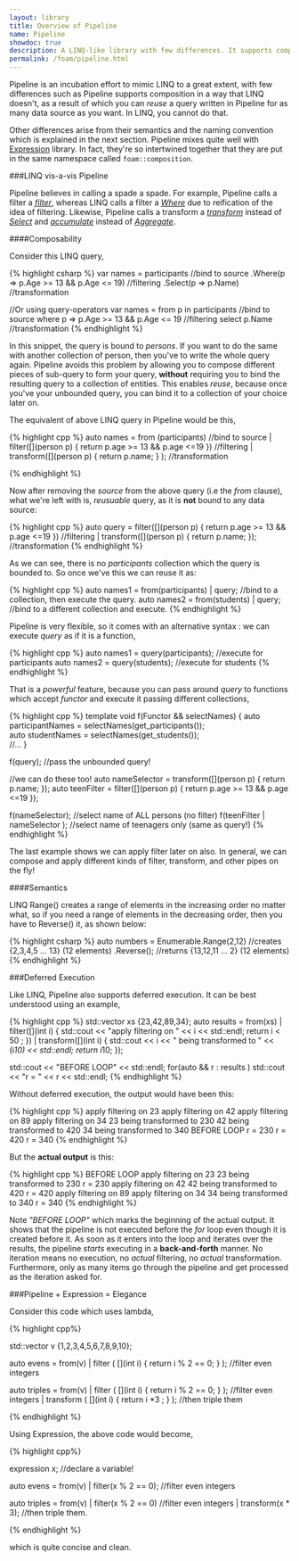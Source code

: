 ```yaml
---
layout: library
title: Overview of Pipeline
name: Pipeline
showdoc: true
description: A LINQ-like library with few differences. It supports composition in a way that LINQ does not.
permalink: /foam/pipeline.html
---
```


Pipeline is an incubation effort to mimic LINQ to a great extent, with few differences such as Pipeline supports composition in a way that LINQ doesn't, as a result of which you can *reuse* a query written in Pipeline for as many data source as you want. In LINQ, you cannot do that. 

Other differences arise from their semantics and the naming convention which is explained in the next section. Pipeline mixes quite well with [Expression][expression] library. In fact, they're so intertwined together that they are put in the same namespace called `foam::composition`.

###LINQ vis-a-vis Pipeline

Pipeline believes in calling a spade a spade. For example, Pipeline calls a filter a [*filter*][filter], whereas LINQ calls 
a filter a [*Where*][where] due to reification of 
the idea of filtering. Likewise, Pipeline calls a transform a [*transform*][transform] instead of [*Select*][select] and [*accumulate*][accumulate] instead of 
[*Aggregate*][aggregate].

####Composability

Consider this LINQ query,

{% highlight csharp %}
var names = participants                           //bind to source
           .Where(p => p.Age >= 13 && p.Age <= 19) //filtering
           .Select(p => p.Name)                    //transformation

//Or using query-operators
var names = from p in participants                //bind to source
            where p => p.Age >= 13 && p.Age <= 19 //filtering
            select p.Name                         //transformation
{% endhighlight %}

In this snippet, the query is bound to *persons*. If you want to do the same with another collection of person, then you've to write the whole query again. Pipeline avoids this problem by allowing you to compose different pieces of sub-query to form your query, **without** requiring you to bind the resulting query to 
a collection of entities. This enables *reuse*, because once you've your unbounded query, you can bind it to a collection of your choice later on. 

The equivalent of above LINQ query in Pipeline would be this,

{% highlight cpp %}
auto names =  from (participants)                                       //bind to source
            | filter([](person p) { return p.age >= 13 && p.age <=19 }) //filtering
            | transform([](person p) { return p.name; } );              //transformation

{% endhighlight %}

Now after removing the *source* from the above query (i.e the *from* clause), what we're left with is, *reusuable* query, as it is **not** bound to any data source:

{% highlight cpp %}
auto query = filter([](person p) { return p.age >= 13 && p.age <=19 }) //filtering
           | transform([](person p) { return p.name; });               //transformation
{% endhighlight %}

As we can see, there is no *participants* collection which the query is bounded to. So once we've this we can reuse it as:

{% highlight cpp %}
auto names1 = from(participants) | query; //bind to a collection, then execute the query.
auto names2 = from(students) | query;     //bind to a different collection and execute.
{% endhighlight %}

Pipeline is very flexible, so it comes with an alternative syntax : we can execute *query* as if it is a function,

{% highlight cpp %}
auto names1 = query(participants);  //execute for participants
auto names2 = query(students);      //execute for students
{% endhighlight %}

That is a *powerful* feature, because you can pass around *query* to functions which accept *functor* 
and execute it passing different collections,

{% highlight cpp %}
template<typename Functor>
void f(Functor && selectNames)
{
   auto participantNames = selectNames(get_participants());  
   auto studentNames     = selectNames(get_students());      
   //...
}

f(query); //pass the unbounded query!

//we can do these too!
auto nameSelector = transform([](person p) { return p.name; });
auto teenFilter = filter([](person p) { return p.age >= 13 && p.age <=19 });

f(nameSelector);               //select name of ALL persons (no filter)
f(teenFilter | nameSelector ); //select name of teenagers only (same as query!)
{% endhighlight %}

The last example shows we can apply filter later on also. In general, we can compose and apply different kinds of filter, transform, and other pipes on the fly!

####Semantics

LINQ Range() creates a range of elements in the increasing order no matter what, so if you need a range of elements in the decreasing order, then you have to Reverse() it, as shown below:

{% highlight csharp %}
auto numbers = Enumerable.Range(2,12) //creates {2,3,4,5 ... 13} (12 elements)
                         .Reverse();  //returns {13,12,11 ... 2} (12 elements)
{% endhighlight %}

[where]:http://msdn.microsoft.com/en-us/library/bb534803.aspx
[select]:http://msdn.microsoft.com/en-us/library/system.linq.enumerable.select.aspx
[aggregate]:http://msdn.microsoft.com/en-us/library/system.linq.enumerable.aggregate.aspx

[expression]: /foam/expression.html
[filter]: /foam/pipeline/filter.html
[transform]: /foam/pipeline/transform.html
[accumulate]: /foam/pipeline/accumulate.html 

###Deferred Execution

Like LINQ, Pipeline also supports deferred execution. It can be best understood using an example,

{% highlight cpp %}
std::vector<int> xs {23,42,89,34};
auto results = from(xs)
	      | filter([](int i) {
			  std::cout << "apply filtering on " << i << std::endl;
			  return i < 50 ;
		      })
	      | transform([](int i) { 
			  std::cout << i << " being transformed to " << (i*10) << std::endl; 
			  return i*10;
  		      });

std::cout << "BEFORE LOOP" << std::endl;
for(auto && r : results )
   std::cout << "r = " << r << std::endl;
{% endhighlight %}

Without deferred execution, the output would have been this:

{% highlight cpp %}
apply filtering on 23
apply filtering on 42
apply filtering on 89
apply filtering on 34
23 being transformed to 230
42 being transformed to 420
34 being transformed to 340
BEFORE LOOP
r = 230
r = 420
r = 340
{% endhighlight %}
  
But the **actual output** is this:

{% highlight cpp %}
BEFORE LOOP
apply filtering on 23
23 being transformed to 230
r = 230
apply filtering on 42
42 being transformed to 420
r = 420
apply filtering on 89
apply filtering on 34
34 being transformed to 340
r = 340
{% endhighlight %}

Note *"BEFORE LOOP"* which marks the beginning of the actual output. 
It shows that the pipeline is not executed before the *for* loop even though it is created before it. As soon as it enters into the loop and iterates over 
the results, the pipeline *starts* executing in a **back-and-forth** manner. No iteration means no execution, no *actual* filtering, no *actual* transformation. 
Furthermore, only as many items go through the pipeline and get processed as the iteration asked for.

###Pipeline + Expression = Elegance

Consider this code which uses lambda,

{% highlight cpp%}

std::vector<int> v {1,2,3,4,5,6,7,8,9,10};

auto evens = from(v)
           | filter ( [](int i) { return i % 2 == 0; } ); //filter even integers

auto triples = from(v)
             | filter ( [](int i) { return i % 2 == 0; } ); //filter even integers
             | transform ( [](int i) { return i *3 ; } );   //then triple them

{% endhighlight %}
    
Using Expression, the above code would become,

{% highlight cpp%}

expression<int> x; //declare a variable!

auto evens = from(v) 
           | filter(x % 2 == 0); //filter even integers

auto triples = from(v) 
             | filter(x % 2 == 0)  //filter even integers
             | transform(x * 3);   //then triple them.

{% endhighlight %}

which is quite concise and clean.

